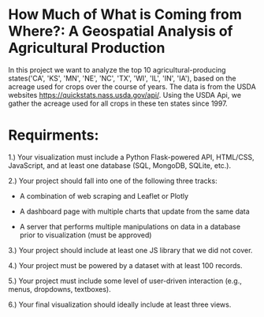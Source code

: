 # How Much of What is Coming from Where?: A Geospatial Analysis of Agricultural Production

In this project we want to analyze the top 10 agricultural-producing states('CA', 'KS', 'MN', 'NE', 'NC', 'TX', 'WI', 'IL', 'IN', 'IA'), based on the acreage used for crops over the course of years. The data is from the USDA websites https://quickstats.nass.usda.gov/api/. Using the USDA Api, we gather the acreage used for all crops in these ten states since 1997.

# Requirments:

1.) Your visualization must include a Python Flask-powered API, HTML/CSS, JavaScript, and at least one database (SQL, MongoDB, SQLite, etc.).

2.) Your project should fall into one of the following three tracks:

* A combination of web scraping and Leaflet or Plotly

* A dashboard page with multiple charts that update from the same data

* A server that performs multiple manipulations on data in a database prior to visualization (must be approved)

3.) Your project should include at least one JS library that we did not cover.

4.) Your project must be powered by a dataset with at least 100 records.

5.) Your project must include some level of user-driven interaction (e.g., menus, dropdowns, textboxes).

6.) Your final visualization should ideally include at least three views.

